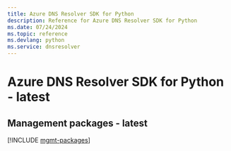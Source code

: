 ```yaml
---
title: Azure DNS Resolver SDK for Python
description: Reference for Azure DNS Resolver SDK for Python
ms.date: 07/24/2024
ms.topic: reference
ms.devlang: python
ms.service: dnsresolver
---
```

# Azure DNS Resolver SDK for Python - latest

## Management packages - latest
[!INCLUDE [mgmt-packages](dns-resolver-mgmt-index.md)]